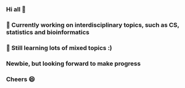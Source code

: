 ### Hi all 👋

### 🔭 Currently working on interdisciplinary topics, such as CS, statistics and bioinformatics

### 🌱 Still learning lots of mixed topics :)

### Newbie, but looking forward to make progress

### Cheers 😄



<!--
**alexxjy/alexxjy** is a ✨ _special_ ✨ repository because its `README.md` (this file) appears on your GitHub profile.

Here are some ideas to get you started:

- 🔭 I’m currently working on ...
- 🌱 I’m currently learning ...
- 👯 I’m looking to collaborate on ...
- 🤔 I’m looking for help with ...
- 💬 Ask me about ...
- 📫 How to reach me: ...
- 😄 Pronouns: ...
- ⚡ Fun fact: ...
-->
